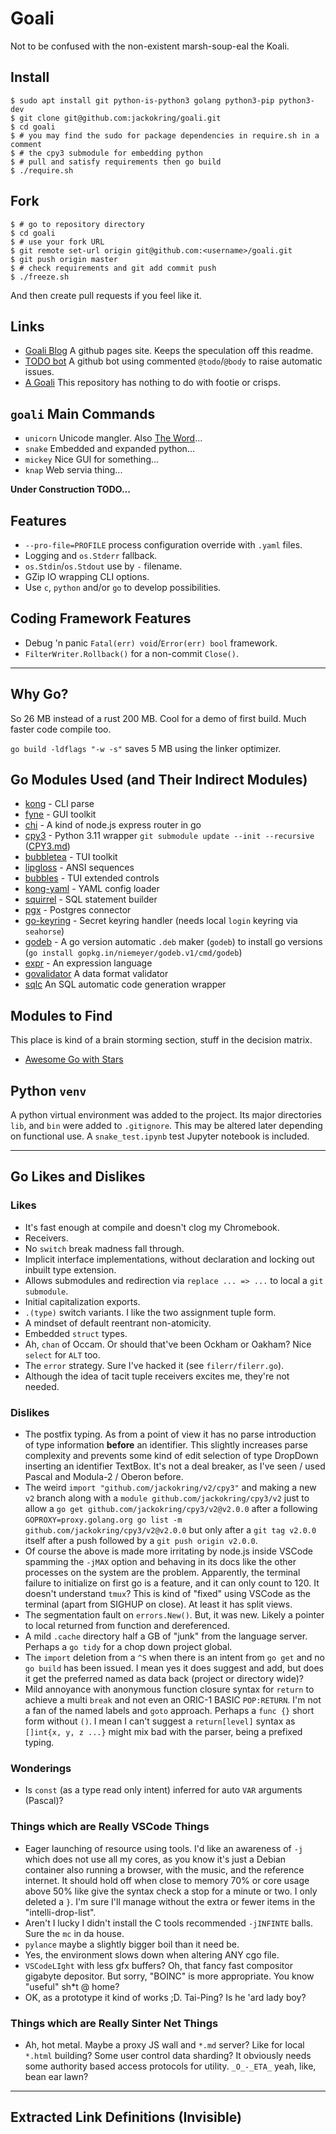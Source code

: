 # Goali

Not to be confused with the non-existent marsh-soup-eal the Koali.

## Install
```
$ sudo apt install git python-is-python3 golang python3-pip python3-dev
$ git clone git@github.com:jackokring/goali.git
$ cd goali
$ # you may find the sudo for package dependencies in require.sh in a comment
$ # the cpy3 submodule for embedding python
$ # pull and satisfy requirements then go build
$ ./require.sh
```

## Fork
```
$ # go to repository directory
$ cd goali
$ # use your fork URL
$ git remote set-url origin git@github.com:<username>/goali.git
$ git push origin master
$ # check requirements and git add commit push
$ ./freeze.sh
```
And then create pull requests if you feel like it.

## Links

* [Goali Blog][blog] A github pages site. Keeps the speculation off this readme.
* [TODO bot][todo] A github bot using commented `@todo`/`@body` to raise automatic issues.
* [A Goali][David] This repository has nothing to do with footie or crisps.

## `goali` Main Commands

* `unicorn` Unicode mangler. Also [The Word][the_word]...
* `snake` Embedded and expanded python...
* `mickey` Nice GUI for something...
* `knap` Web servia thing...

**Under Construction TODO...**

## Features

* `--pro-file=PROFILE` process configuration override with `.yaml` files.
* Logging and `os.Stderr` fallback.
* `os.Stdin`/`os.Stdout` use by `-` filename.
* GZip IO wrapping CLI options.
* Use `c`, `python` and/or `go` to develop possibilities.

## Coding Framework Features

* Debug 'n panic `Fatal(err) void`/`Error(err) bool` framework.
* `FilterWriter.Rollback()` for a non-commit `Close()`.

---

## Why Go?

So 26 MB instead of a rust 200 MB. Cool for a demo of first build.
Much faster code compile too.

`go build -ldflags "-w -s"` saves 5 MB using the linker optimizer.

## Go Modules Used (and Their Indirect Modules)

* [kong][kong] - CLI parse
* [fyne][fyne] - GUI toolkit
* [chi][chi] - A kind of node.js express router in go
* [cpy3][cpy3] - Python 3.11 wrapper `git submodule update --init --recursive` ([CPY3.md][CPY3])
* [bubbletea][bubbletea] - TUI toolkit
* [lipgloss][lipgloss] - ANSI sequences
* [bubbles][bubbles] - TUI extended controls
* [kong-yaml][kong-yaml] - YAML config loader
* [squirrel][squirrel] - SQL statement builder
* [pgx][pgx] - Postgres connector
* [go-keyring][go-keyring] - Secret keyring handler (needs local `login` keyring via `seahorse`)
* [godeb][godeb] - A go version automatic `.deb` maker (`godeb`) to install go versions (`go install gopkg.in/niemeyer/godeb.v1/cmd/godeb`)
* [expr][expr] - An expression language
* [govalidator][govalidator] A data format validator
* [sqlc][sqlc] An SQL automatic code generation wrapper 

## Modules to Find

This place is kind of a brain storming section, stuff in the decision matrix.

* [Awesome Go with Stars][Awesome]

## Python `venv`

A python virtual environment was added to the project. Its major directories
`lib`, and `bin` were added to `.gitignore`. This may be altered later 
depending on functional use. A `snake_test.ipynb` test Jupyter notebook is included.

---

## Go Likes and Dislikes

### Likes

* It's fast enough at compile and doesn't clog my Chromebook.
* Receivers.
* No `switch` break madness fall through.
* Implicit interface implementations, without declaration and locking out
inbuilt type extension.
* Allows submodules and redirection via `replace ... => ...` to local a `git submodule`.
* Initial capitalization exports.
* `.(type)` switch variants. I like the two assignment tuple form.
* A mindset of default reentrant non-atomicity.
* Embedded `struct` types.
* Ah, `chan` of Occam. Or should that've been Ockham or Oakham? Nice `select` for
`ALT` too.
* The `error` strategy. Sure I've hacked it (see `filerr/filerr.go`).
* Although the idea of tacit tuple receivers excites me, they're not needed. 

### Dislikes

* The postfix typing. As from a point of view it has no parse introduction of
type information **before** an identifier. This slightly increases parse complexity
and prevents some kind of edit selection of type DropDown inserting an
identifier TextBox. It's not a deal breaker, as I've seen / used Pascal and
Modula-2 / Oberon before.
* The weird `import "github.com/jackokring/v2/cpy3"` and making a new `v2` branch
along with a `module github.com/jackokring/cpy3/v2` just to allow a
`go get github.com/jackokring/cpy3/v2@v2.0.0` after a following
`GOPROXY=proxy.golang.org go list -m github.com/jackokring/cpy3/v2@v2.0.0` but
only after a `git tag v2.0.0` itself after a push followed by a `git push origin v2.0.0`.
* Of course the above is made more irritating by node.js inside VSCode spamming
the `-jMAX` option and behaving in its docs like the other processes on the
system are the problem. Apparently, the terminal failure to initialize on first go
is a feature, and it can only count to 120. It doesn't understand `tmux`?
This is kind of "fixed" using VSCode as the terminal (apart from SIGHUP on close).
At least it has split views.
* The segmentation fault on `errors.New()`. But, it was new. Likely a pointer
to local returned from function and dereferenced.
* A mild `.cache` directory half a GB of "junk" from the language server. Perhaps
a `go tidy` for a chop down project global.
* The `import` deletion from a `^S` when there is an intent from `go get` and
no `go build` has been issued. I mean yes it does suggest and add, but does
it get the preferred named as data back (project or directory wide)?
* Mild annoyance with anonymous function closure syntax for `return` to achieve a
multi `break` and not even an ORIC-1 BASIC `POP:RETURN`. I'm not a fan of the
named labels and `goto` approach. Perhaps a `func {}` short form without `()`.
I mean I can't suggest a `return[level]` syntax as `[]int{x, y, z ...}` might
mix bad with the parser, being a prefixed typing.

### Wonderings

* Is `const` (as a type read only intent) inferred for auto `VAR` arguments (Pascal)?

### Things which are Really VSCode Things

* Eager launching of resource using tools. I'd like an awareness of `-j` which
does not use all my cores, as you know it's just a Debian container
also running a browser, with the music, and the reference internet. It
should hold off when close to memory 70% or core usage above 50% like
give the syntax check a stop for a minute or two. I only deleted a `}`. I'm sure
I'll manage without the extra or fewer items in the "intelli-drop-list".
* Aren't I lucky I didn't install the C tools recommended `-jINFINTE` balls.
Sure the `mc` in da house.
* `pylance` maybe a slightly bigger boil than it need be.
* Yes, the environment slows down when altering ANY cgo file.
* `VSCodeLIght` with less gfx buffers? Oh, that fancy fast compositor
gigabyte depositor. But sorry, "BOINC" is more appropriate. You know
"useful" sh*t @ home?
* OK, as a prototype it kind of works ;D. Tai-Ping? Is he 'ard lady boy?

### Things which are Really Sinter Net Things

* Ah, hot metal. Maybe a proxy JS wall and `*.md` server? Like for local
`*.html` building? Some user control data sharding? It obviously needs some
authority based access protocols for utility. `_O_-_ETA_` yeah, like, bean
ear lawn?

---

## Extracted Link Definitions (Invisible)

[blog]: jackokring.github.io/goali
[bubbles]: github.com/charmbracelet/bubbles
[bubbletea]: github.com/charmbracelet/bubbletea
[chi]: github.com/go-chi/chi/v5
[cpy3]: github.com/jackokring/cpy3
[expr]: github.com/expr-lang/expr
[go-keyring]: github.com/zalando/go-keyring
[godeb]: gopkg.in/niemeyer/godeb.v1/cmd/godeb
[govalidator]: github.com/asaskevich/govalidator
[fyne]: fyne.io/fyne/v2
[kong]: github.com/alecthomas/kong
[kong-yaml]: github.com/alecthomas/kong-yaml
[lipgloss]: github.com/charmbracelet/lipgloss
[pgx]: github.com/jackc/pgx
[sqlc]: github.com/sqlc-dev/sqlc
[squirrel]: github.com/Masterminds/squirrel
[todo]: todo.jasonet.co

[Awesome]: github.com/amanbolat/awesome-go-with-stars
[CPY3]: CPY3.md
[David]: en.wikipedia.org/wiki/David_Seaman

[the_word]: docs.google.com/document/d/1rsPyq3c7uVzxpUb9JXtq0b603HSuju7NWeZ_aYfVkzs/edit?usp=sharing